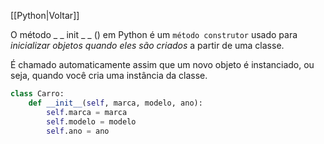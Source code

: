 [[Python|Voltar]]

O método _ _ init _ _ () em Python é um ``método construtor`` usado para *inicializar objetos quando eles são criados* a partir de uma classe.

É chamado automaticamente assim que um novo objeto é instanciado, ou seja, quando você cria uma instância da classe.

```Python
class Carro:
	def __init__(self, marca, modelo, ano):
		self.marca = marca
		self.modelo = modelo
		self.ano = ano
```